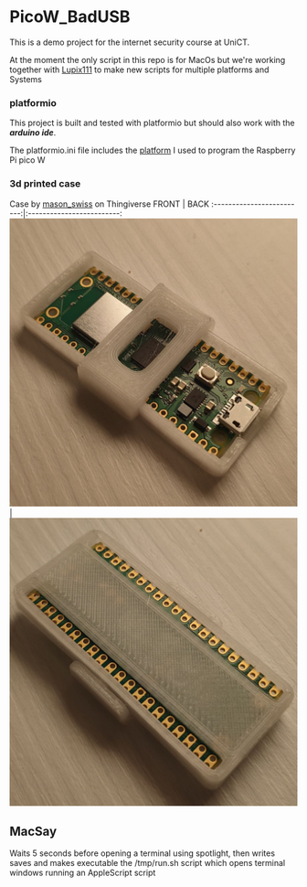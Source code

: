 # PicoW_BadUSB
This is a demo project for the internet security course at UniCT.

At the moment the only script in this repo is for MacOs but we're working together with [Lupix111](https://github.com/Lupix111) to make new scripts for multiple platforms and Systems

### platformio
This project is built and tested with platformio but should also work with the ***arduino ide***.

The platformio.ini file includes the [platform](https://github.com/maxgerhardt/platform-raspberrypi.git) I used to program the Raspberry Pi pico W
### 3d printed case
Case by [mason_swiss](https://www.thingiverse.com/thing:4751655) on Thingiverse
FRONT             |  BACK
:-------------------------:|:-------------------------:
![](pics/picobadusb.jpg)  |  ![](pics/picobadusb2.jpg)

## MacSay
Waits 5 seconds before opening a terminal using spotlight, then writes saves and makes executable the /tmp/run.sh script which opens terminal windows running an AppleScript script
